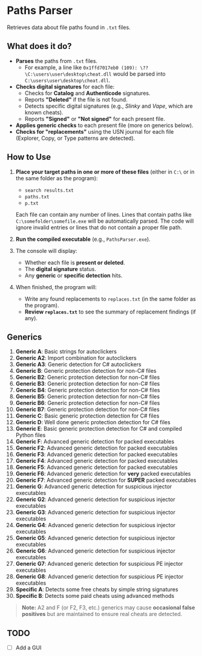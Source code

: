 # Paths Parser

Retrieves data about file paths found in `.txt` files.

## What does it do?
- **Parses** the paths from `.txt` files.
  - For example, a line like `0x1ffd7017eb0 (109): \??\C:\users\user\desktop\cheat.dll` would be parsed into `C:\users\user\desktop\cheat.dll`.
- **Checks digital signatures** for each file:
  - Checks for **Catalog** and **Authenticode** signatures.   
  - Reports **"Deleted"** if the file is not found.
  - Detects specific digital signatures (e.g., *Slinky* and *Vape*, which are known cheats).
  - Reports **"Signed"** or **"Not signed"** for each present file.
- **Applies generic checks** to each present file (more on generics below).
- **Checks for "replacements"** using the USN journal for each file (Explorer, Copy, or Type patterns are detected).

## How to Use

1. **Place your target paths in one or more of these files** (either in `C:\` or in the same folder as the program):
   - `search results.txt`
   - `paths.txt`
   - `p.txt`

   Each file can contain any number of lines. Lines that contain paths like `C:\somefolder\somefile.exe` will be automatically parsed. The code will ignore invalid entries or lines that do not contain a proper file path.

2. **Run the compiled executable** (e.g., `PathsParser.exe`).  

3. The console will display:
   - Whether each file is **present or deleted**.  
   - The **digital signature** status.  
   - Any **generic** or **specific detection** hits.  

4. When finished, the program will:
   - Write any found replacements to `replaces.txt` (in the same folder as the program).
   - **Review `replaces.txt`** to see the summary of replacement findings (if any).

## Generics

1. **Generic A**: Basic strings for autoclickers  
2. **Generic A2**: Import combination for autoclickers  
3. **Generic A3**: Generic detection for C# autoclickers  
4. **Generic B**: Generic protection detection for non-C# files  
5. **Generic B2**: Generic protection detection for non-C# files  
6. **Generic B3**: Generic protection detection for non-C# files  
7. **Generic B4**: Generic protection detection for non-C# files  
8. **Generic B5**: Generic protection detection for non-C# files  
9. **Generic B6**: Generic protection detection for non-C# files  
10. **Generic B7**: Generic protection detection for non-C# files  
11. **Generic C**: Basic generic protection detection for C# files  
12. **Generic D**: Well done generic protection detection for C# files  
13. **Generic E**: Basic generic protection detection for C# and compiled Python files  
14. **Generic F**: Advanced generic detection for packed executables  
15. **Generic F2**: Advanced generic detection for packed executables  
16. **Generic F3**: Advanced generic detection for packed executables  
17. **Generic F4**: Advanced generic detection for packed executables  
18. **Generic F5**: Advanced generic detection for packed executables  
19. **Generic F6**: Advanced generic detection for **very** packed executables  
20. **Generic F7**: Advanced generic detection for **SUPER** packed executables  
21. **Generic G**: Advanced generic detection for suspicious injector executables  
22. **Generic G2**: Advanced generic detection for suspicious injector executables  
23. **Generic G3**: Advanced generic detection for suspicious injector executables  
24. **Generic G4**: Advanced generic detection for suspicious injector executables  
25. **Generic G5**: Advanced generic detection for suspicious injector executables  
26. **Generic G6**: Advanced generic detection for suspicious injector executables  
27. **Generic G7**: Advanced generic detection for suspicious PE injector executables  
28. **Generic G8**: Advanced generic detection for suspicious PE injector executables  
29. **Specific A**: Detects some free cheats by simple string signatures  
30. **Specific B**: Detects some paid cheats using advanced methods

> **Note:** A2 and F (or F2, F3, etc.) generics may cause **occasional false positives** but are maintained to ensure real cheats are detected.

## TODO

- [ ] Add a GUI
